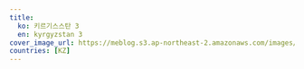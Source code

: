 ```yaml
---
title:
  ko: 키르기스스탄 3
  en: kyrgyzstan 3
cover_image_url: https://meblog.s3.ap-northeast-2.amazonaws.com/images/russia/DSCF9443_wind.jpg
countries: [KZ]
---
```

